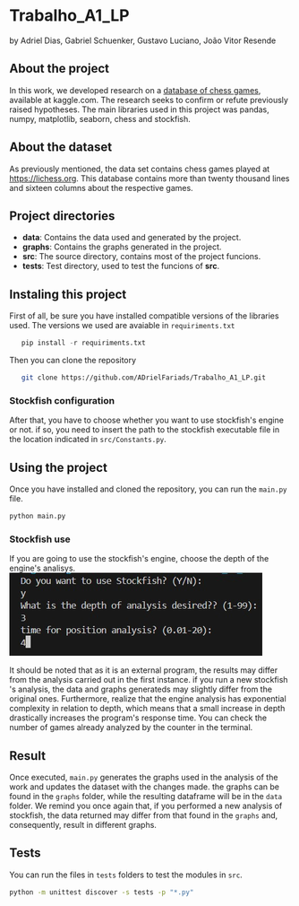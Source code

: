 # Trabalho_A1_LP
by Adriel Dias, Gabriel Schuenker, Gustavo Luciano, João Vitor Resende

## About the project 
In this work, we developed research on a [database of chess games](https://www.kaggle.com/datasets/datasnaek/chess), available at kaggle.com. The research seeks to confirm or refute previously raised hypotheses. The main libraries used in this project was pandas, numpy, matplotlib, seaborn, chess and stockfish.

## About the dataset
As previously mentioned, the data set contains chess games played at https://lichess.org. This database contains more than twenty thousand lines and sixteen columns about the respective games.

## Project directories
* **data**: Contains the data used and generated by the project.
* **graphs**: Contains the graphs generated in the project.
* **src**: The source directory, contains most of the project funcions.
* **tests**: Test directory, used to test the funcions of **src**.

 ## Instaling this project
 First of all, be sure you have installed compatible versions of the libraries used. The versions we used are avaiable in `requiriments.txt`

 ```python
    pip install -r requiriments.txt
```

Then you can clone the repository
```bash
   git clone https://github.com/ADrielFariads/Trabalho_A1_LP.git
```

### Stockfish configuration
After that, you have to choose whether you want to use stockfish's engine or not. if so, you need to insert the path to the stockfish executable file in the location indicated in `src/Constants.py`.


## Using the project
Once you have installed and cloned the repository, you can run the `main.py` file.
```bash
python main.py
```

### Stockfish use

If you are going to use the stockfish's engine, choose the depth of the engine's analisys.
![stock_fish_terminal_config](data/readme_images/terminal_image_stockfish_config.jpg)


It should be noted that as it is an external program, the results may differ from the analysis carried out in the first instance. if you run a new stockfish 's analysis, the data and graphs generateds may slightly differ from the original ones. Furthermore, realize that the engine analysis has exponential complexity in relation to depth, which means that a small increase in depth drastically increases the program's response time. You can check the number of games already analyzed by the counter in the terminal.



## Result
Once executed, `main.py` generates the graphs used in the analysis of the work and updates the dataset with the changes made. the graphs can be found in the `graphs` folder, while the resulting dataframe will be in the `data` folder. We remind you once again that, if you performed a new analysis of stockfish, the data returned may differ from that found in the `graphs` and, consequently, result in different graphs.

## Tests

You can run the files in `tests` folders to test the modules in `src`.

```bash
python -m unittest discover -s tests -p "*.py"
```










